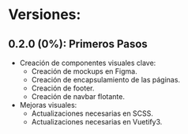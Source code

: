 # **Versiones:**
## 0.2.0 (0%): Primeros Pasos
- Creación de componentes visuales clave:
    - Creación de mockups en Figma.
    - Creación de encapsulamiento de las páginas.
    - Creación de footer.
    - Creación de navbar flotante.
- Mejoras visuales:
    - Actualizaciones necesarias en SCSS.
    - Actualizaciones necesarias en Vuetify3.